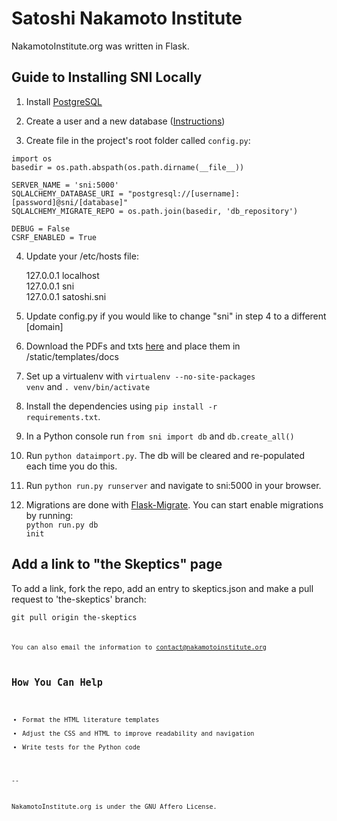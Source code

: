 Satoshi Nakamoto Institute
===========

NakamotoInstitute.org was written in Flask. 


## Guide to Installing SNI Locally

1. Install [PostgreSQL](http://www.postgresql.org/)

2. Create a user and a new database ([Instructions](http://killtheyak.com/use-postgresql-with-django-flask/))

3. Create file in the project's root folder called <code>config.py</code>:

````
import os
basedir = os.path.abspath(os.path.dirname(__file__))

SERVER_NAME = 'sni:5000'
SQLALCHEMY_DATABASE_URI = "postgresql://[username]:[password]@sni/[database]"
SQLALCHEMY_MIGRATE_REPO = os.path.join(basedir, 'db_repository')

DEBUG = False
CSRF_ENABLED = True
````

4. Update your /etc/hosts file:

    127.0.0.1     localhost <br />
    127.0.0.1     sni <br />
    127.0.0.1     satoshi.sni <br />

5. Update config.py if you would like to change "sni" in step 4 to a different [domain]


6. Download the PDFs and txts [here](http://nakamotoinstitute.org/static/docs/sni-docs.zip) and place them in /static/templates/docs

7. Set up a virtualenv with <code>virtualenv --no-site-packages venv</code> and <code>. venv/bin/activate </code>

8. Install the dependencies using <code>pip install -r requirements.txt</code>.

9. In a Python console run <code>from sni import db</code> and <code>db.create_all()</code>

10. Run <code>python dataimport.py</code>. The db will be cleared and re-populated each time you do this.

11. Run <code>python run.py runserver</code> and navigate to sni:5000 in your browser.

12. Migrations are done with [Flask-Migrate](http://flask-migrate.readthedocs.org/en/latest/). You can start enable migrations by running:<br /> <code>python run.py db init</code>


## Add a link to "the Skeptics" page

To add a link, fork the repo, add an entry to skeptics.json and make a pull request to 'the-skeptics' branch:

<code>git pull origin the-skeptics<code>

You can also email the information to contact@nakamotoinstitute.org


## How You Can Help

* Format the HTML literature templates
* Adjust the CSS and HTML to improve readability and navigation
* Write tests for the Python code

--

NakamotoInstitute.org is under the GNU Affero License.
